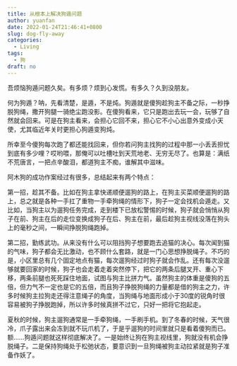 ```yaml
---
title: 从根本上解决狗遁问题
author: yuanfan
date: 2022-01-24T21:46:41+0800
slug: dog-fly-away
categories:
  - Living
tags:
  - 狗
draft: no
---
```


吾烦恼狗遁问题久矣。有多烦？烦到心发慌。有多久？久到没朋友。

<!--more-->

何为狗遁？呐，先看清楚，是遁，不是炖。狗遁就是傻狗趁狗主不备之际，一秒挣脱狗绳，撒开狗腿一骑绝尘跑没影。在傻狗看来，它只是跑出去玩一会，玩够了自然就会回来。可是在狗主看来，会担心它回不来，担心它不小心出意外变成小天使，尤其临近年关时更担心狗遁变狗炖。

所幸至今傻狗每次跑了都还能找回来，但你若问狗主找狗的过程中那一小丢丢担忧到底有多少哩？哎哟喂，那俺可以吐槽吐到天荒地老、无穷无尽了。也算是：满纸不荒唐言，一把点辛酸泪，都道狗主不痴，谁解其中滋味。

阿木狗的成功作案经过有很多，总结起来有两个特点：

第一招，趁其不备。比如在狗主拿快递顺便遛狗的路上，在狗主买菜顺便遛狗的路上，总之就是各种一手扛了重物一手牵狗绳的情形下，狗子一定会找机会遁走。又比如，当狗主以为遛狗任务完成，走到楼下已放松警惕的时候，狗子就会悄悄从狗子在前、狗主在后的走位变换成狗子在后、狗主在前，最后趁狗主视线没落在狗头上的毫秒之间，一瞬间挣脱狗绳跑掉。

第二招，勤练武功。从来没有什么可以阻挡狗子想要跑去追猫的决心。每次闻到猫的气味，狗子都会无比激动，也不顾什么套路，就是一门心思想挣脱绳子。不巧的是，小区里总有几个固定地点有猫，每次遛狗经过时狗子就会作乱。还有每次没遛够就要回家的时候，狗子也会走着走着突然停下，把它的两条后腿叉开、重心下移，两条前腿也死死踩住地面，试图与狗主比拼力气。虽然狗主的体重是傻狗的五倍，但力气不一定也是它的五倍，而且狗子挣脱狗绳的力量都是借的狗主之力，许多时候狗主拉狗走还得注意绳子的角度，当狗绳与地面形成小于30度的锐角时很容易被狗子挣脱跑掉，所以许多时候真拼不过它，只好一把将它抱起走。

夏秋的时候，狗主遛狗通常是一手牵狗绳，一手刷手机。到了冬春的时候，天气很冷，爪子露出来会冻到就不玩爪机了，于是乎遛狗的时间里就只是看着傻狗而已。额……狗遁问题就这样彻底解决了。一是始终让狗在狗主视线里，狗就没有机会挣脱绳子。二是保持狗绳处于松弛状态，要意识到一旦狗绳被狗主动拉紧就是狗子准备作妖了。
